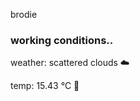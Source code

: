 brodie

<!--weather_start-->
### working conditions..

weather: scattered clouds ☁️

temp: 15.43 °C 👕

<!--weather_end-->
